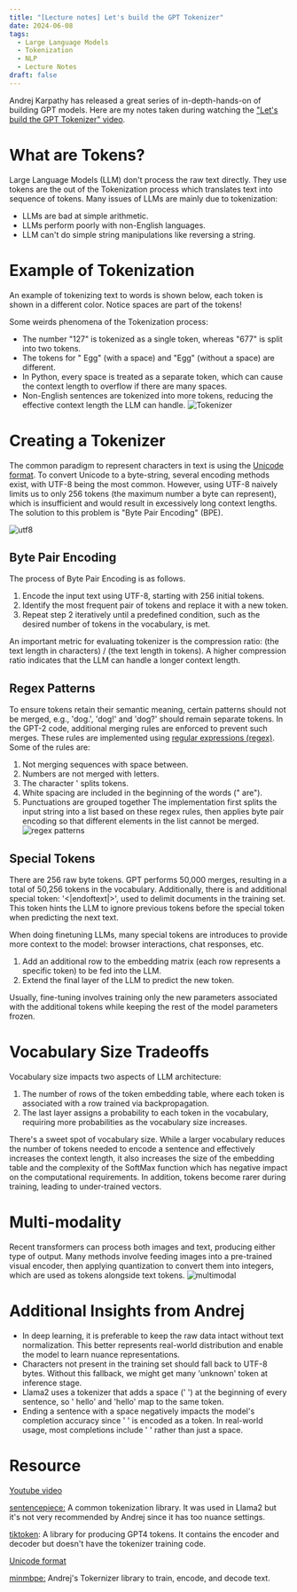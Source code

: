 ```yaml
---
title: "[Lecture notes] Let's build the GPT Tokenizer" 
date: 2024-06-08
tags: 
  - Large Language Models
  - Tokenization
  - NLP
  - Lecture Notes
draft: false 
---
```


Andrej Karpathy has released a great series of in-depth-hands-on of building GPT models. Here are my notes taken during watching the ["Let's build the GPT Tokenizer" video](https://www.youtube.com/watch?v=zduSFxRajkE).

# What are Tokens?
Large Language Models (LLM) don't process the raw text directly. They use tokens are the out of the Tokenization process which translates text into sequence of tokens.
Many issues of LLMs are mainly due to tokenization:
* LLMs are bad at simple arithmetic.
* LLMs perform poorly with non-English languages. 
* LLM can't do simple string manipulations like reversing a string.

# Example of Tokenization
An example of tokenizing text to words is shown below, each token is shown in a different color. Notice spaces are part of the tokens!

Some weirds phenomena of the Tokenization process: 
* The number "127" is tokenized as a single token, whereas "677" is split into two tokens.
* The tokens for " Egg" (with a space) and "Egg" (without a space) are different.
* In Python, every space is treated as a separate token, which can cause the context length to overflow if there are many spaces.
* Non-English sentences are tokenized into more tokens, reducing the effective context length the LLM can handle. 
![Tokenizer](/posts/20240608_lets_build_the_gpt_tokenizer/tokenizer_example.png)


# Creating a Tokenizer
The common paradigm to represent characters in text is using the [Unicode format](https://en.wikipedia.org/wiki/Unicode). 
To convert Unicode to a byte-string, several encoding methods exist, with UTF-8 being the most common. However, using UTF-8 naively limits us to only 256 tokens (the maximum number a byte can represent), which is insufficient and would result in excessively long context lengths. The solution to this problem is "Byte Pair Encoding" (BPE).

![utf8](/posts/20240608_lets_build_the_gpt_tokenizer/string_to_utf8.png)

## Byte Pair Encoding
The process of Byte Pair Encoding is as follows.
1. Encode the input text using UTF-8, starting with 256 initial tokens.
2. Identify the most frequent pair of tokens and replace it with a new token.
3. Repeat step 2 iteratively until a predefined condition, such as the desired number of tokens in the vocabulary, is met.

An important metric for evaluating tokenizer is the compression ratio: (the text length in characters) / (the text length in tokens). A higher compression ratio indicates that the LLM can handle a longer context length.

## Regex Patterns
To ensure tokens retain their semantic meaning, certain patterns should not be merged, e.g., 'dog.', 'dog!' and 'dog?' should remain separate tokens.
In the GPT-2 code, additional merging rules are enforced to prevent such merges. These rules are implemented using [regular expressions (regex)](https://github.com/openai/gpt-2/blob/master/src/encoder.py#L53). Some of the rules are:
1. Not merging sequences with space between.
2. Numbers are not merged with letters.
3. The character ' splits tokens.
4. White spacing are included in the beginning of the words (" are").
5. Punctuations are grouped together 
The implementation first splits the input string into a list based on these regex rules, then applies byte pair encoding so that different elements in the list cannot be merged.
![regex patterns](/posts/20240608_lets_build_the_gpt_tokenizer/regex_rules.png)

## Special Tokens
There are 256 raw byte tokens. GPT performs 50,000 merges, resulting in a total of 50,256 tokens in the vocabulary. 
Additionally, there is and additional special token: '<|endoftext|>', used to delimit documents in the training set. This token hints the LLM to ignore previous tokens before the special token when predicting the next text.

When doing finetuning LLMs, many special tokens are introduces to provide more context to the model: browser interactions, chat responses, etc. 
1. Add an additional row to the embedding matrix (each row represents a specific token) to be fed into the LLM.
2. Extend the final layer of the LLM to predict the new token.

Usually, fine-tuning involves training only the new parameters associated with the additional tokens while keeping the rest of the model parameters frozen.


# Vocabulary Size Tradeoffs
Vocabulary size impacts two aspects of LLM architecture:
1. The number of rows of the token embedding table, where each token is associated with a row trained via backpropagation.
2. The last layer assigns a probability to each token in the vocabulary, requiring more probabilities as the vocabulary size increases.

There's a sweet spot of vocabulary size. While a larger vocabulary reduces the number of tokens needed to encode a sentence and effectively increases the context length, it also increases the size of the embedding table and the complexity of the SoftMax function which has negative impact on the computational requirements. In addition, tokens become rarer during training, leading to under-trained vectors.


# Multi-modality 
Recent transformers can process both images and text, producing either type of output. Many methods involve feeding images into a pre-trained visual encoder, then applying quantization to convert them into integers, which are used as tokens alongside text tokens.
![multimodal](/posts/20240608_lets_build_the_gpt_tokenizer/multimodal.png)


# Additional Insights from Andrej
* In deep learning, it is preferable to keep the raw data intact without text normalization. This better represents real-world distribution and enable the model to learn nuance representations.
* Characters not present in the training set should fall back to UTF-8 bytes. Without this fallback, we might get many 'unknown' token at inference stage. 
* Llama2 uses a tokenizer that adds a space (' ') at the beginning of every sentence, so ' hello' and 'hello' map to the same token.
* Ending a sentence with a space negatively impacts the model's completion accuracy since ' ' is encoded as a token. In real-world usage, most completions include ' <word>' rather than just a space.

# Resource
[Youtube video](https://www.youtube.com/watch?v=zduSFxRajkE)

[sentencepiece:](
https://github.com/google/sentencepiece) A common tokenization library. It was used in Llama2 but it's not very recommended by Andrej since it has too nuance settings.

[tiktoken](https://github.com/openai/tiktoken): A library for producing GPT4 tokens. It contains the encoder and decoder but doesn't have the tokenizer training code.

[Unicode format](https://en.wikipedia.org/wiki/Unicode)

[minmbpe:](https://github.com/karpathy/minbpe) Andrej's Tokernizer library to train, encode, and decode text.